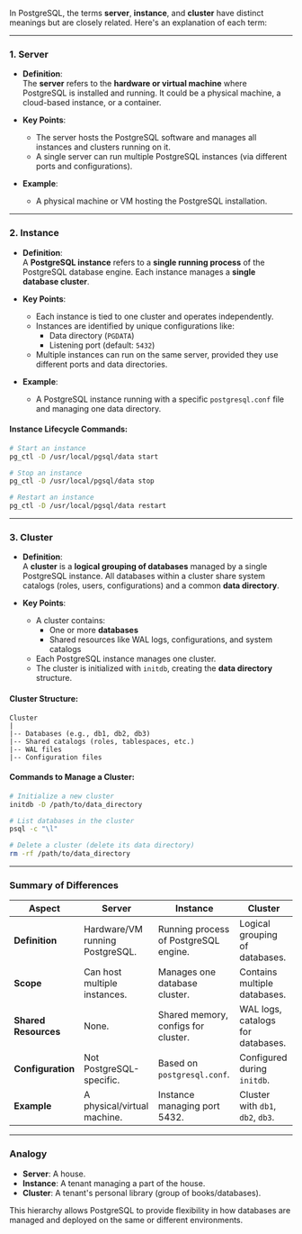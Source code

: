 In PostgreSQL, the terms **server**, **instance**, and **cluster** have distinct meanings but are closely related. Here's an explanation of each term:

---

### **1. Server**
- **Definition**:  
  The **server** refers to the **hardware or virtual machine** where PostgreSQL is installed and running. It could be a physical machine, a cloud-based instance, or a container.
  
- **Key Points**:
  - The server hosts the PostgreSQL software and manages all instances and clusters running on it.
  - A single server can run multiple PostgreSQL instances (via different ports and configurations).

- **Example**:
  - A physical machine or VM hosting the PostgreSQL installation.

---

### **2. Instance**
- **Definition**:  
  A **PostgreSQL instance** refers to a **single running process** of the PostgreSQL database engine. Each instance manages a **single database cluster**.

- **Key Points**:
  - Each instance is tied to one cluster and operates independently.
  - Instances are identified by unique configurations like:
    - Data directory (`PGDATA`)
    - Listening port (default: `5432`)
  - Multiple instances can run on the same server, provided they use different ports and data directories.

- **Example**:
  - A PostgreSQL instance running with a specific `postgresql.conf` file and managing one data directory.

#### **Instance Lifecycle Commands**:
```bash
# Start an instance
pg_ctl -D /usr/local/pgsql/data start

# Stop an instance
pg_ctl -D /usr/local/pgsql/data stop

# Restart an instance
pg_ctl -D /usr/local/pgsql/data restart
```

---

### **3. Cluster**
- **Definition**:  
  A **cluster** is a **logical grouping of databases** managed by a single PostgreSQL instance. All databases within a cluster share system catalogs (roles, users, configurations) and a common **data directory**.

- **Key Points**:
  - A cluster contains:
    - One or more **databases**
    - Shared resources like WAL logs, configurations, and system catalogs
  - Each PostgreSQL instance manages one cluster.
  - The cluster is initialized with `initdb`, creating the **data directory** structure.

#### **Cluster Structure**:
```plaintext
Cluster
|
|-- Databases (e.g., db1, db2, db3)
|-- Shared catalogs (roles, tablespaces, etc.)
|-- WAL files
|-- Configuration files
```

#### **Commands to Manage a Cluster**:
```bash
# Initialize a new cluster
initdb -D /path/to/data_directory

# List databases in the cluster
psql -c "\l"

# Delete a cluster (delete its data directory)
rm -rf /path/to/data_directory
```

---

### **Summary of Differences**

| **Aspect**       | **Server**                  | **Instance**                     | **Cluster**                          |
|-------------------|-----------------------------|-----------------------------------|---------------------------------------|
| **Definition**    | Hardware/VM running PostgreSQL. | Running process of PostgreSQL engine. | Logical grouping of databases.        |
| **Scope**         | Can host multiple instances. | Manages one database cluster.    | Contains multiple databases.          |
| **Shared Resources** | None.                     | Shared memory, configs for cluster. | WAL logs, catalogs for databases.     |
| **Configuration** | Not PostgreSQL-specific.    | Based on `postgresql.conf`.       | Configured during `initdb`.           |
| **Example**       | A physical/virtual machine. | Instance managing port 5432.      | Cluster with `db1`, `db2`, `db3`.     |

---

### **Analogy**
- **Server**: A house.  
- **Instance**: A tenant managing a part of the house.  
- **Cluster**: A tenant's personal library (group of books/databases).  

This hierarchy allows PostgreSQL to provide flexibility in how databases are managed and deployed on the same or different environments.
